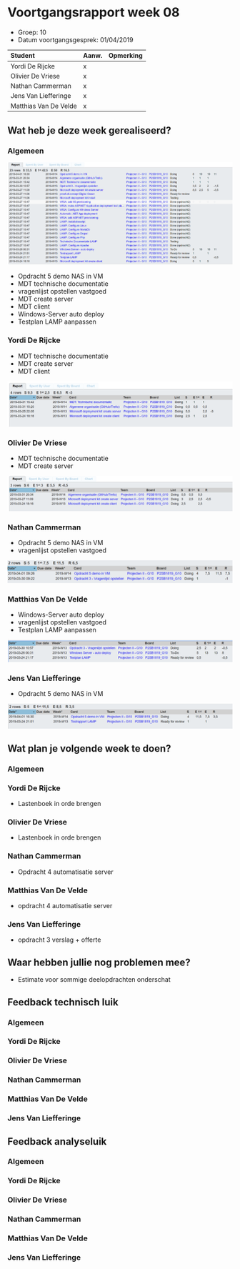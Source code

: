 # Voortgangsrapport week 08

* Groep: 10
* Datum voortgangsgesprek: 01/04/2019

| Student  | Aanw. | Opmerking |
| :---     | :---  | :---      |
| Yordi De Rijcke |   x    |           |
| Olivier De Vriese |  x     |           |
| Nathan Cammerman |    x   |           |
| Jens Van Liefferinge |    x   |         |
| Matthias Van De Velde | x      |           |

## Wat heb je deze week gerealiseerd?

### Algemeen

![Kanban-bord](week08-Kanban.PNG)

* Opdracht 5 demo NAS in VM
* MDT technische documentatie
* vragenlijst opstellen vastgoed
* MDT create server
* MDT client
* Windows-Server auto deploy
* Testplan LAMP aanpassen

### Yordi De Rijcke
* MDT technische documentatie
* MDT create server
* MDT client

![Time-registration-week08-YordiDeRijcke](week08-YordiDeRijcke.PNG)

### Olivier De Vriese
* MDT technische documentatie
* MDT create server

![Time-registration-week08-OlivierDeVriese](week08-OlivierDeVriesse.PNG)

### Nathan Cammerman
* Opdracht 5 demo NAS in VM
* vragenlijst opstellen vastgoed

![Time-registration-week08-NathanCammerman](week08-NathanCammerman.PNG)

### Matthias Van De Velde
* Windows-Server auto deploy
* vragenlijst opstellen vastgoed
* Testplan LAMP aanpassen

![Time-registration-week08-MatthiasVanDeVelde](week08-MatthiasVanDeVelde.png)

### Jens Van Liefferinge
* Opdracht 5 demo NAS in VM

![Time-registration-week08-JensVanLiefferinge](week08-JensVanLiefferinge.PNG)
## Wat plan je volgende week te doen?

### Algemeen


### Yordi De Rijcke
* Lastenboek in orde brengen
### Olivier De Vriese
* Lastenboek in orde brengen
### Nathan Cammerman
* Opdracht 4 automatisatie server 
### Matthias Van De Velde
* opdracht 4 automatisatie server
### Jens Van Liefferinge
* opdracht 3 verslag + offerte
## Waar hebben jullie nog problemen mee?

* Estimate voor sommige deelopdrachten onderschat

## Feedback technisch luik

### Algemeen


### Yordi De Rijcke
### Olivier De Vriese
### Nathan Cammerman
### Matthias Van De Velde
### Jens Van Liefferinge

## Feedback analyseluik

### Algemeen

### Yordi De Rijcke
### Olivier De Vriese
### Nathan Cammerman
### Matthias Van De Velde
### Jens Van Liefferinge

